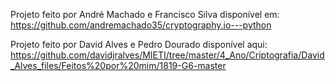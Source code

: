 Projeto feito por André Machado e Francisco Silva disponível em: https://github.com/andremachado35/cryptography.io---python

Projeto feito por David Alves e Pedro Dourado disponível aqui: https://github.com/davidjralves/MIETI/tree/master/4_Ano/Criptografia/David_Alves_files/Feitos%20por%20mim/1819-G6-master
